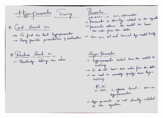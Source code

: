 ![](https://github.com/praj2408/Machine-Learning-Notes/blob/main/Hyperparameter%20tuning/hyperparameter%20tuning.jpg)
